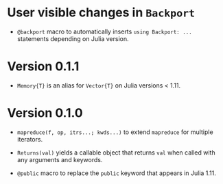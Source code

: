 # User visible changes in `Backport`

- `@backport` macro to automatically inserts `using Backport: ...` statements depending
  on Julia version.

# Version 0.1.1

- `Memory{T}` is an alias for `Vector{T}` on Julia versions < 1.11.

# Version 0.1.0

- `mapreduce(f, op, itrs...; kwds...)` to extend `mapreduce` for multiple iterators.

- `Returns(val)` yields a callable object that returns `val` when called with any
  arguments and keywords.

- `@public` macro to replace the `public` keyword that appears in Julia 1.11.
